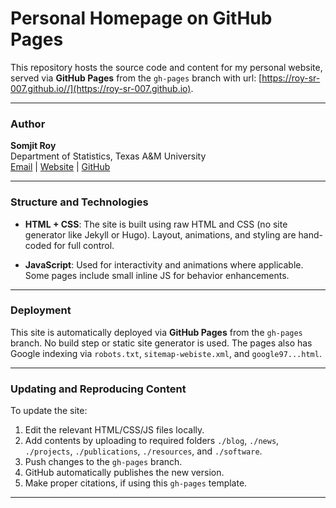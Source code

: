 # Personal Homepage on GitHub Pages


This repository hosts the source code and content for my personal website, served via **GitHub Pages** from the `gh-pages` branch with url: [https://roy-sr-007.github.io//](https://roy-sr-007.github.io).

---

### Author

**Somjit Roy**  
Department of Statistics, Texas A&M University  
[Email](mailto:sroy_123@tamu.edu) | [Website](https://roy-sr-007.github.io/) | [GitHub](https://github.com/Roy-SR-007)

---

### Structure and Technologies

- **HTML + CSS**: The site is built using raw HTML and CSS (no site generator like Jekyll or Hugo). Layout, animations, and styling are hand-coded for full control.

- **JavaScript**: Used for interactivity and animations where applicable. Some pages include small inline JS for behavior enhancements.

---

### Deployment

This site is automatically deployed via **GitHub Pages** from the `gh-pages` branch.  No build step or static site generator is used. The pages also has Google indexing via `robots.txt`, `sitemap-webiste.xml`, and `google97...html`.

---

### Updating and Reproducing Content

To update the site:
1. Edit the relevant HTML/CSS/JS files locally.
2. Add contents by uploading to required folders `./blog`, `./news`, `./projects`, `./publications`, `./resources`, and `./software`.
3. Push changes to the `gh-pages` branch.
4. GitHub automatically publishes the new version.
5. Make proper citations, if using this `gh-pages` template.

---
